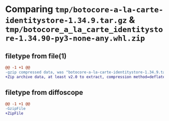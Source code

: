 # Comparing `tmp/botocore-a-la-carte-identitystore-1.34.9.tar.gz` & `tmp/botocore_a_la_carte_identitystore-1.34.90-py3-none-any.whl.zip`

## filetype from file(1)

```diff
@@ -1 +1 @@
-gzip compressed data, was "botocore-a-la-carte-identitystore-1.34.9.tar", last modified: Thu Dec 28 01:06:45 2023, max compression
+Zip archive data, at least v2.0 to extract, compression method=deflate
```

## filetype from diffoscope

```diff
@@ -1 +1 @@
-GzipFile
+ZipFile
```

